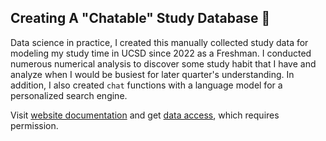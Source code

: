 ## Creating A "Chatable" Study Database 💬
Data science in practice, I created this manually collected study data for modeling my study time in UCSD since 2022 as a Freshman. I conducted numerous numerical analysis to discover some study habit that I have and analyze when I would be busiest for later quarter's understanding. In addition, I also created `chat` functions with a language model for a personalized search engine.

Visit [website documentation](https://kbian.org/Chatable-Study-Database/) and get [data access](https://drive.google.com/drive/folders/1FWP7dYiVREYjIJNDpH77nxjir_Hqg0cN?usp=sharing), which requires permission.